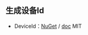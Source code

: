 ## 生成设备Id

- DeviceId：[NuGet](https://www.nuget.org/packages/DeviceId/) / [doc](https://github.com/MatthewKing/DeviceId) MIT